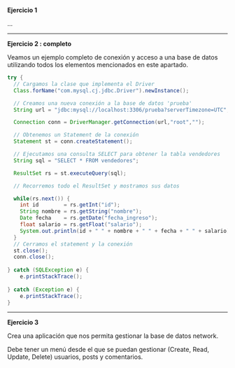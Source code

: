 **Ejercicio 1**

...

<hr>

**Ejercicio 2 : completo**

Veamos un ejemplo completo de conexión y acceso a una base de datos utilizando todos los elementos mencionados en este apartado.

```java
try {
  // Cargamos la clase que implementa el Driver
  Class.forName("com.mysql.cj.jdbc.Driver").newInstance();

  // Creamos una nueva conexión a la base de datos 'prueba'
  String url = "jdbc:mysql://localhost:3306/prueba?serverTimezone=UTC";

  Connection conn = DriverManager.getConnection(url,"root","");

  // Obtenemos un Statement de la conexión
  Statement st = conn.createStatement();

  // Ejecutamos una consulta SELECT para obtener la tabla vendedores
  String sql = "SELECT * FROM vendedores";

  ResultSet rs = st.executeQuery(sql);

  // Recorremos todo el ResultSet y mostramos sus datos

  while(rs.next()) {
    int id        = rs.getInt("id");
    String nombre = rs.getString("nombre");
    Date fecha    = rs.getDate("fecha_ingreso");
    float salario = rs.getFloat("salario");
    System.out.println(id + " " + nombre + " " + fecha + " " + salario);
  }
  // Cerramos el statement y la conexión
  st.close();
  conn.close();
    
} catch (SQLException e) {
  	e.printStackTrace();
    
} catch (Exception e) {
  	e.printStackTrace();
}
```

<hr>

**Ejercicio 3**

Crea una aplicación que nos permita gestionar la base de datos network. 

Debe tener un menú desde el que se puedan gestionar (Create, Read, Update, Delete) usuarios, posts y comentarios.

